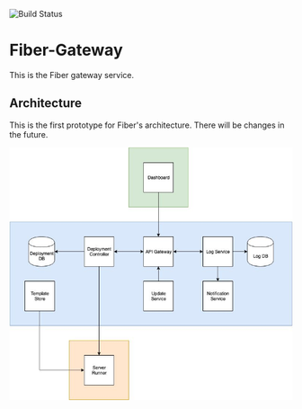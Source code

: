 ![Build Status](https://github.com/fiber-cloud/Fiber-Gateway/workflows/Java%20CI/badge.svg)

# Fiber-Gateway

This is the Fiber gateway service. 

## Architecture

This is the first prototype for Fiber's architecture. There will be changes in the future. 

![Fiber's architecture](assets/Fiber-Architecture.jpg)

